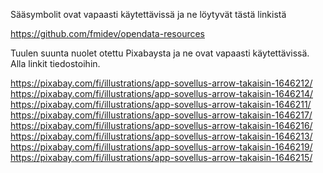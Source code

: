Sääsymbolit ovat vapaasti käytettävissä ja ne löytyvät tästä linkistä

https://github.com/fmidev/opendata-resources

Tuulen suunta nuolet otettu Pixabaysta ja ne ovat vapaasti käytettävissä.
Alla linkit tiedostoihin.

https://pixabay.com/fi/illustrations/app-sovellus-arrow-takaisin-1646212/
https://pixabay.com/fi/illustrations/app-sovellus-arrow-takaisin-1646214/
https://pixabay.com/fi/illustrations/app-sovellus-arrow-takaisin-1646211/
https://pixabay.com/fi/illustrations/app-sovellus-arrow-takaisin-1646217/
https://pixabay.com/fi/illustrations/app-sovellus-arrow-takaisin-1646216/
https://pixabay.com/fi/illustrations/app-sovellus-arrow-takaisin-1646213/
https://pixabay.com/fi/illustrations/app-sovellus-arrow-takaisin-1646219/
https://pixabay.com/fi/illustrations/app-sovellus-arrow-takaisin-1646215/

